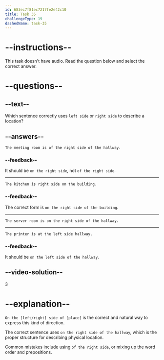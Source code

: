 ```yaml
---
id: 683ec7f81ec7217fe2e42c10
title: Task 35
challengeType: 19
dashedName: task-35
---
```


# --instructions--

This task doesn't have audio. Read the question below and select the correct answer.

# --questions--

## --text--

Which sentence correctly uses `left side` or `right side` to describe a location?

## --answers--

`The meeting room is of the right side of the hallway.`

### --feedback--

It should be `on the right side`, not `of the right side`.

---

`The kitchen is right side on the building.`

### --feedback--

The correct form is `on the right side of the building`.

---

`The server room is on the right side of the hallway.`

---

`The printer is at the left side hallway.`

### --feedback--

It should be `on the left side of the hallway`.

## --video-solution--

3

# --explanation--

`On the [left/right] side of [place]` is the correct and natural way to express this kind of direction.

The correct sentence uses `on the right side of the hallway`, which is the proper structure for describing physical location.

Common mistakes include using `of the right side`, or mixing up the word order and prepositions.
